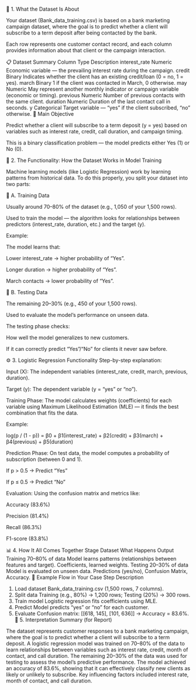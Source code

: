 🧾 1. What the Dataset Is About

Your dataset (Bank_data_training.csv) is based on a bank marketing campaign dataset, where the goal is to predict whether a client will subscribe to a term deposit after being contacted by the bank.

Each row represents one customer contact record, and each column provides information about that client or the campaign interaction.

📋 Dataset Summary
Column	Type	Description
interest_rate	Numeric	Economic variable — the prevailing interest rate during the campaign.
credit	Binary	Indicates whether the client has an existing credit/loan (0 = no, 1 = yes).
march	Binary	1 if the client was contacted in March, 0 otherwise.
may	Numeric	May represent another monthly indicator or campaign variable (economic or timing).
previous	Numeric	Number of previous contacts with the same client.
duration	Numeric	Duration of the last contact call in seconds.
y	Categorical	Target variable — “yes” if the client subscribed, “no” otherwise.
🧠 Main Objective

Predict whether a client will subscribe to a term deposit (y = yes) based on variables such as interest rate, credit, call duration, and campaign timing.

This is a binary classification problem — the model predicts either Yes (1) or No (0).

🧮 2. The Functionality: How the Dataset Works in Model Training

Machine learning models (like Logistic Regression) work by learning patterns from historical data.
To do this properly, you split your dataset into two parts:

🔹 A. Training Data

Usually around 70–80% of the dataset (e.g., 1,050 of your 1,500 rows).

Used to train the model — the algorithm looks for relationships between predictors (interest_rate, duration, etc.) and the target (y).

Example:

The model learns that:

Lower interest_rate → higher probability of “Yes”.

Longer duration → higher probability of “Yes”.

March contacts → lower probability of “Yes”.

🔹 B. Testing Data

The remaining 20–30% (e.g., 450 of your 1,500 rows).

Used to evaluate the model’s performance on unseen data.

The testing phase checks:

How well the model generalizes to new customers.

If it can correctly predict “Yes”/“No” for clients it never saw before.

⚙️ 3. Logistic Regression Functionality
Step-by-step explanation:

Input (X):
The independent variables (interest_rate, credit, march, previous, duration).

Target (y):
The dependent variable (y = “yes” or “no”).

Training Phase:
The model calculates weights (coefficients) for each variable using Maximum Likelihood Estimation (MLE) — it finds the best combination that fits the data.

Example:

log(p / (1 - p)) = β0 + β1(interest_rate) + β2(credit) + β3(march) + β4(previous) + β5(duration)


Prediction Phase:
On test data, the model computes a probability of subscription (between 0 and 1).

If p > 0.5 → Predict “Yes”

If p ≤ 0.5 → Predict “No”

Evaluation:
Using the confusion matrix and metrics like:

Accuracy (83.6%)

Precision (81.4%)

Recall (86.3%)

F1-score (83.8%)

📊 4. How It All Comes Together
Stage	Dataset	What Happens	Output
Training	70–80% of data	Model learns patterns (relationships between features and target).	Coefficients, learned weights.
Testing	20–30% of data	Model is evaluated on unseen data.	Predictions (yes/no), Confusion Matrix, Accuracy.
🧩 Example Flow in Your Case
Step	Description
1. Load dataset	Bank_data_training.csv (1,500 rows, 7 columns).
2. Split data	Training (e.g., 80%) → 1,200 rows; Testing (20%) → 300 rows.
3. Train model	Logistic regression fits coefficients using MLE.
4. Predict	Model predicts “yes” or “no” for each customer.
5. Evaluate	Confusion matrix: [[618, 145], [101, 636]] → Accuracy = 83.6%.
🎯 5. Interpretation Summary (for Report)

The dataset represents customer responses to a bank marketing campaign, where the goal is to predict whether a client will subscribe to a term deposit. A logistic regression model was trained on 70–80% of the data to learn relationships between variables such as interest rate, credit, month of contact, and call duration. The remaining 20–30% of the data was used for testing to assess the model’s predictive performance. The model achieved an accuracy of 83.6%, showing that it can effectively classify new clients as likely or unlikely to subscribe. Key influencing factors included interest rate, month of contact, and call duration.
